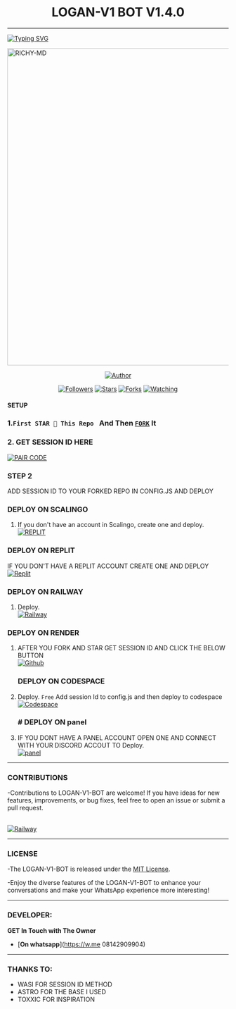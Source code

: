 <h1 align="center"> LOGAN-V1 BOT V1.4.0</h1>
<p align="center">  
  
***
  
<a href="https://git.io/typing-svg"><img src="https://readme-typing-svg.demolab.com?font=Black+Ops+One&size=55&pause=1000&color=1BAFBAFF&center=true&width=910&height=100&lines=THANKS FOR CHOOSING ;LOGAN-V1-BOT;MULTI+DEVICE+WHATSAPP+BOT;CREATED+BY;MI.RICHY+RALPH;RELEASED+14.09.24" alt="Typing SVG" /></a>
  </p>
    <img alt="RICHY-MD" width="960" height="720" src="https://telegra.ph/file/bfc26efd37cbf9857a101.jpg">
<p align="center">
<mi.Richy-Logan-v2 align="center">
<a href="https://github.com/Mirichy419/LOGAN-V1-BOT"><img title="Author" src="https://img.shields.io/badge/Logan-V2-black?style=for-the-badge&logo=github"></a>
<p align="center">
<a href="https://github.com/Mi.Richy419/followers"><img title="Followers" src="https://img.shields.io/github/followers/mirichy419?color=blue&style=flat-square"></a>
<a href="https://github.com/Mirichy419/Logan-v1/stargazers/"><img title="Stars" src="https://img.shields.io/github/stars/Mirichy419/LOGAN-V1?color=red&style=flat-square"></a>
<a href="https://github.com/Mirichy419/LOGAN-V1/network/members"><img title="Forks" src="https://img.shields.io/github/forks/Mirichy419/LOGAN-V1-BOT?color=green&style=flat-square"></a>
<a href="https://github.com/mirichy419/LOGAN-V2-Bot/watchers"><img title="Watching" src="https://img.shields.io/github/watchers/mirichy419/LOGAN-V1-BOT?label=Watchers&color=yellow&style=flat-square"></a>

#### SETUP 

### 1.`First STAR 💫 This Repo ` And Then [`FORK`](https://github.com/mirichy419/LOGAN-V1/fork) It

### 2. GET SESSION ID HERE 

<a href='https://logan-V1bot-xcqv.onrender.com/' target="_blank"><img alt='PAIR CODE' src='https://img.shields.io/badge/Click here to get your session id-blue?style=for-the-badge&logo=opencv&logoColor=white'/></a> 


### STEP 2
ADD SESSION ID TO YOUR FORKED REPO IN CONFIG.JS
AND DEPLOY

### DEPLOY ON SCALINGO

1. If you don't have an account in Scalingo, create one and deploy.
    <br>
    <a href='https://auth.scalingo.com/users/sign_in' target="_blank"><img alt='REPLIT' src='https://img.shields.io/badge/-DEPLOY-orange?style=for-the-badge&logo=scalingo&logoColor=black'/></a>


### DEPLOY ON REPLIT
IF YOU DON'T HAVE A REPLIT ACCOUNT CREATE ONE AND DEPLOY 
    <br>
    <a href='https://replit.com/github/mirichy419/LOGAN-V1' target="_blank"><img alt='Replit' src='https://img.shields.io/badge/-Deploy-red?style=for-the-badge&logo=replit&logoColor=white'/></a>
    
 ### DEPLOY ON RAILWAY 
1. Deploy.
    <br>
    <a href='https://railway.com/github/mirichy419/LOGAN-V1' target="_blank"><img alt='Railway' src='https://img.shields.io/badge/-Deploy-green?style=for-the-badge&logo=render&logoColor=white'/></a>

 ### DEPLOY ON RENDER 
1. AFTER YOU FORK AND STAR GET SESSION ID AND CLICK THE BELOW BUTTON
    <br>
    <a href='https://github.com/mirichy419/LOGAN-V1' target="_blank"><img alt='Github' src='https://img.shields.io/badge/-Tap+here-grey?style=for-the-badge&logo=github&logoColor=white'/></a>

    ### DEPLOY ON CODESPACE 
1. Deploy. `Free`
Add session Id to config.js and then deploy to codespace
    <br>
    <a href='https://github.com/codespaces' target="_blank"><img alt='Codespace' src='https://img.shields.io/badge/-Deploy-green?style=for-the-badge&logo=codespace&logoColor=white'/></a>

    ### # DEPLOY ON panel
1. IF YOU DONT HAVE A PANEL ACCOUNT OPEN ONE AND CONNECT WITH YOUR DISCORD ACCOUT TO Deploy.
    <br>
    <a href='https://bot-hosting.com/github/mirichy419/LOGAN-V1' target="_blank"><img alt='panel' src='https://img.shields.io/badge/-Deploy-green?style=for-the-badge&logo=render&logoColor=white'/></a>

***


### CONTRIBUTIONS 
-Contributions to LOGAN-V1-BOT are welcome! If you have ideas for new features, improvements, or bug fixes, feel free to open an issue or submit a pull request.

<br>
    <a href='https://github.com/mirichy419/LOGAN-V1/issues/new/choose' target="_blank"><img alt='Railway' src='https://img.shields.io/badge/-REPORT ISSUE-red?style=for-the-badge&logo=railway&logoColor=white'/></a>


***

### LICENSE 
-The LOGAN-V1-BOT is released under the [MIT License](https://opensource.org/licenses/MIT).

-Enjoy the diverse features of the LOGAN-V1-BOT  to enhance your conversations and make your WhatsApp experience more interesting!

***
### DEVELOPER:
**GET In Touch with The Owner**
- [**On whatsapp**](https://w.me 08142909904)

***

### THANKS TO:

- WASI FOR SESSION ID METHOD
- ASTRO FOR THE BASE I USED
- TOXXIC FOR INSPIRATION 
